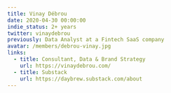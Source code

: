 ```yaml
---
title: Vinay Débrou
date: 2020-04-30 00:00:00
indie_status: 2+ years
twitter: vinaydebrou
previously: Data Analyst at a Fintech SaaS company
avatar: /members/debrou-vinay.jpg
links:
  - title: Consultant, Data & Brand Strategy
    url: https://vinaydebrou.com/
  - title: Substack
    url: https://daybrew.substack.com/about
---
```

